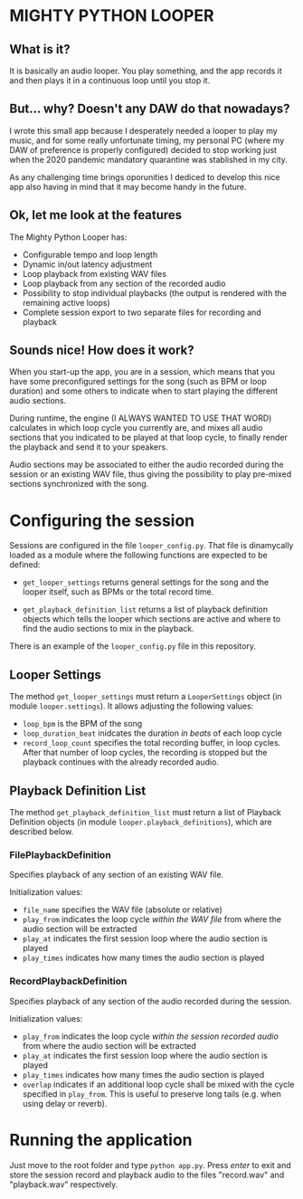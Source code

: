 # MIGHTY PYTHON LOOPER #

## What is it? ##

It is basically an audio looper. You play something, and the app records it 
and then plays it in a continuous loop until you stop it.

## But... why? Doesn't any DAW do  that nowadays? ##

I wrote this small app because I desperately needed a looper to play my music,
and for some really unfortunate timing, my personal PC (where my DAW of 
preference is properly configured) decided to stop working just when the 2020
pandemic mandatory quarantine was stablished in my city.

As any challenging time brings oporunities I dediced to develop this nice app
also having in mind that it may become handy in the future.

## Ok, let me look at the features ##

The Mighty Python Looper has:

- Configurable tempo and loop length
- Dynamic in/out latency adjustment
- Loop playback from existing WAV files
- Loop playback from any section of the recorded audio
- Possibility to stop individual playbacks (the output is rendered with the 
  remaining active loops)
- Complete session export to two separate files for recording and playback

## Sounds nice! How does it work? ##

When you start-up the app, you are in a session, which means that you have some
preconfigured settings for the song (such as BPM or loop duration) and some 
others to indicate when to start playing the different audio sections.

During runtime, the engine (I ALWAYS WANTED TO USE THAT WORD) calculates in 
which loop cycle you currently are, and mixes all audio sections that you 
indicated to be played at that loop cycle, to finally render the playback and
send it to your speakers.

Audio sections may be associated to either the audio recorded during the 
session or an existing WAV file, thus giving the possibility to play pre-mixed 
sections synchronized with the song.

# Configuring the session #

Sessions are configured in the file `looper_config.py`. That file is 
dinamycally loaded as a module where the following functions are expected to 
be defined:

- `get_looper_settings` returns general settings for the song and the looper 
  itself, such as BPMs or the total record time.

- `get_playback_definition_list` returns a list of playback definition objects
  which tells the looper which sections are active and where to find the audio
  sections to mix in the playback.

There is an example of the `looper_config.py` file in this repository.

## Looper Settings ##

The method `get_looper_settings` must return a `LooperSettings` object (in 
module `looper.settings`). It allows adjusting the following values:

- `loop_bpm` is the BPM of the song
- `loop_duration_beat` inidcates the duration *in beats* of each loop cycle
- `record_loop_count` specifies the total recording buffer, in loop cycles. 
  After that number of loop cycles, the recording is stopped but the playback
  continues with the already recorded audio.

## Playback Definition List ##

The method `get_playback_definition_list` must return a list of Playback 
Definition objects (in module `looper.playback_definitions`), which are described
below.

### FilePlaybackDefinition ###

Specifies playback of any section of an existing WAV file.

Initialization values:

- `file_name` specifies the WAV file (absolute or relative)
- `play_from` indicates the loop cycle *within the WAV file* from where the 
   audio section will be extracted
- `play_at` indicates the first session loop where the audio section is played
- `play_times` indicates how many times the audio section is played

### RecordPlaybackDefinition ###

Specifies playback of any section of the audio recorded during the session.

Initialization values:

- `play_from` indicates the loop cycle *within the session recorded audio* from
  where the audio section will be extracted
- `play_at` indicates the first session loop where the audio section is played
- `play_times` indicates how many times the audio section is played
- `overlap` indicates if an additional loop cycle shall be mixed with the cycle
  specified in `play_from`. This is useful to preserve long tails (e.g. when
  using delay or reverb).

# Running the application #

Just move to the root folder and type `python app.py`. Press *enter* to exit 
and store the session record and playback audio to the files "record.wav" and
"playback.wav" respectively.